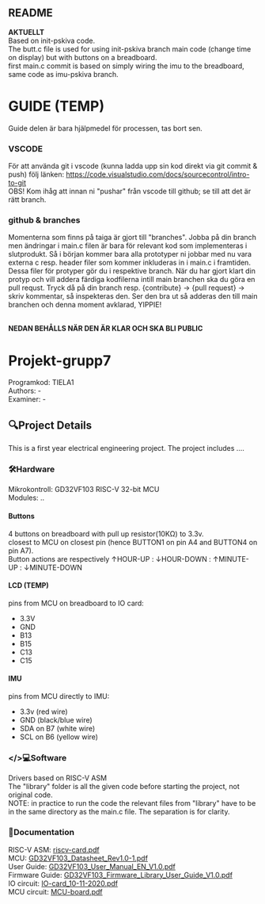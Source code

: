 ##  README
**AKTUELLT** <br />
Based on init-pskiva code. <br/>
The butt.c file is used for using init-pskiva branch main code (change time on display) but with buttons on a breadboard. <br/>
first main.c commit is based on simply wiring the imu to the breadboard, same code as imu-pskiva branch.

# GUIDE (TEMP)
Guide delen är bara hjälpmedel för processen, tas bort sen.
<br />

### VSCODE
För att använda git i vscode (kunna ladda upp sin kod direkt via git commit & push) följ länken:
https://code.visualstudio.com/docs/sourcecontrol/intro-to-git 
<br />
OBS! Kom ihåg att innan ni "pushar" från vscode till github; se till att det är rätt branch. 
### github & branches
Momenterna som finns på taiga är gjort till "branches". Jobba på din branch men ändringar i main.c filen är bara för relevant kod som implementeras i slutprodukt. Så i början kommer bara alla prototyper ni jobbar med nu vara externa c resp. header filer som kommer inkluderas in i main.c i framtiden. Dessa filer för protyper gör du i respektive branch. När du har gjort klart din protyp och vill addera färdiga kodfilerna intill main branchen ska du göra en pull requst. Tryck då på din branch resp. {contribute} -> {pull request} -> skriv kommentar, så inspekteras den. Ser den bra ut så adderas den till main branchen och denna moment avklarad, YIPPIE!
<br />
<br />

**NEDAN BEHÅLLS NÄR DEN ÄR KLAR OCH SKA BLI PUBLIC** <br />

# Projekt-grupp7
Programkod: TIELA1 <br />
Authors: - <br />
Examiner: -

## 🔍Project Details
This is a first year electrical engineering project. The project includes ....

### 🛠️Hardware
Mikrokontroll: GD32VF103 RISC-V 32-bit MCU <br />
Modules: .. <br />

#### Buttons
4 buttons on breadboard with pull up resistor(10KΩ) to 3.3v. <br/>
closest to MCU on closest pin (hence BUTTON1 on pin A4 and BUTTON4 on pin A7). <br/>
Button actions are respectively  ↑HOUR-UP : ↓HOUR-DOWN : ↑MINUTE-UP : ↓MINUTE-DOWN <br/>

#### LCD (TEMP)
pins from MCU on breadboard to IO card: <br/>
- 3.3V
- GND 
- B13
- B15
- C13
- C15

#### IMU
pins from MCU directly to IMU: <br/>
- 3.3v (red wire)
- GND (black/blue wire)
- SDA on B7 (white wire)
- SCL on B6 (yellow wire)

### </>💻Software
Drivers based on RISC-V ASM <br />
The "library" folder is all the given code before starting the project, not original code. <br /> 
NOTE: in practice to run the code the relevant files from "library" have to be in the same directory as the main.c file. The separation is for clarity.

### 📝Documentation
RISC-V ASM: [riscv-card.pdf](https://github.com/RoboKamu/Projekt-grupp7/files/14948728/riscv-card.pdf) <br />
MCU: [GD32VF103_Datasheet_Rev1.0-1.pdf](https://github.com/RoboKamu/Projekt-grupp7/files/14948731/GD32VF103_Datasheet_Rev1.0-1.pdf) <br />
User Guide: [GD32VF103_User_Manual_EN_V1.0.pdf](https://github.com/RoboKamu/Projekt-grupp7/files/14948745/GD32VF103_User_Manual_EN_V1.0.pdf) <br />
Firmware Guide: [GD32VF103_Firmware_Library_User_Guide_V1.0.pdf](https://github.com/RoboKamu/Projekt-grupp7/files/14948750/GD32VF103_Firmware_Library_User_Guide_V1.0.pdf) <br />
IO circuit: [IO-card_10-11-2020.pdf](https://github.com/RoboKamu/Projekt-grupp7/files/14948757/IO-card_10-11-2020.pdf) <br />
MCU circuit: [MCU-board.pdf](https://github.com/RoboKamu/Projekt-grupp7/files/14948764/MCU-board.pdf)
